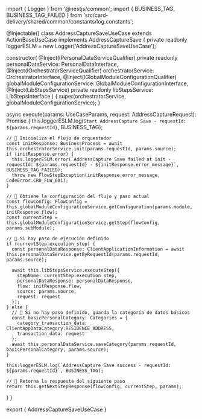 import { Logger } from '@nestjs/common';
import { BUSINESS_TAG, BUSINESS_TAG_FAILED } from 'src/card-delivery/shared/common/constants/log.constants';

@Injectable()
class AddressCaptureSaveUseCase extends ActionBaseUseCase implements AddressCaptureSave {
  private readonly loggerESLM = new Logger('AddressCaptureSaveUseCase');

  constructor(
    @Inject(IPersonalDataServiceQualifier) private readonly personalDataService: PersonalDataInterface,
    @Inject(IOrchestratorServiceQualifier) orchestratorService: OrchestratorInterface,
    @Inject(IGlobalModuleConfigurationQualifier) globalModuleConfigurationService: GlobalModuleConfigurationInterface,
    @Inject(LibStepsService) private readonly libStepsService: LibStepsInterface
  ) {
    super(orchestratorService, globalModuleConfigurationService);
  }

  async execute(params: UseCaseParams, request: AddressCaptureRequest): Promise<UseCaseResponse> {
    this.loggerESLM.log(`Start AddressCapture Save - requestId: ${params.requestId}`, BUSINESS_TAG);

    // 🔸 Inicializa el flujo de orquestador
    const initResponse: BusinessProcess = await this.orchestratorService.init(params.requestId, params.source);
    if (initResponse.error) {
      this.loggerESLM.error(`AddressCapture Save failed at init - requestId: ${params.requestId} - ${initResponse.error_message}`, BUSINESS_TAG_FAILED);
      throw new FlowStepException(initResponse.error_message, CodeError.CRD_FLW_001);
    }

    // 🔸 Obtiene la configuración del flujo y paso actual
    const flowConfig: FlowConfig = this.globalModuleConfigurationService.getConfiguration(params.module, initResponse.flow);
    const currentStep = this.globalModuleConfigurationService.getStep(flowConfig, params.subModule);

    // 🔹 Si hay paso de ejecución definido
    if (currentStep.execution_step) {
      const personalDataResponse: ClientApplicationInformation = await this.personalDataService.getByRequestId(params.requestId, params.source);

      await this.libStepsService.executeStep({
        stepName: currentStep.execution_step,
        personalDataResponse: personalDataResponse,
        flow: initResponse.flow,
        source: params.source,
        request: request
      });
    } else {
      // 🔹 Si no hay paso definido, guarda la categoría de datos básicos
      const basicPersonalCategory: Categories = {
        category_transaction_data: ClientAppDataCategory.RESIDENCE_ADDRESS,
        transaction_data: request
      };
      await this.personalDataService.saveCategory(params.requestId, basicPersonalCategory, params.source);
    }

    this.loggerESLM.log(`AddressCapture Save success - requestId: ${params.requestId}`, BUSINESS_TAG);

    // 🔸 Retorna la respuesta del siguiente paso
    return this.getNextStepResponse(flowConfig, currentStep, params);
  }
}

export {
  AddressCaptureSaveUseCase
}
